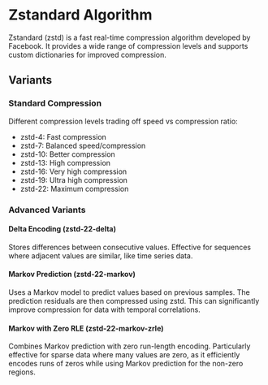 # Zstandard Algorithm

Zstandard (zstd) is a fast real-time compression algorithm developed by Facebook. It provides a wide range of compression levels and supports custom dictionaries for improved compression.

## Variants

### Standard Compression
Different compression levels trading off speed vs compression ratio:
- zstd-4: Fast compression
- zstd-7: Balanced speed/compression
- zstd-10: Better compression
- zstd-13: High compression
- zstd-16: Very high compression
- zstd-19: Ultra high compression
- zstd-22: Maximum compression

### Advanced Variants

#### Delta Encoding (zstd-22-delta)
Stores differences between consecutive values. Effective for sequences where adjacent values are similar, like time series data.

#### Markov Prediction (zstd-22-markov)
Uses a Markov model to predict values based on previous samples. The prediction residuals are then compressed using zstd. This can significantly improve compression for data with temporal correlations.

#### Markov with Zero RLE (zstd-22-markov-zrle)
Combines Markov prediction with zero run-length encoding. Particularly effective for sparse data where many values are zero, as it efficiently encodes runs of zeros while using Markov prediction for the non-zero regions.
